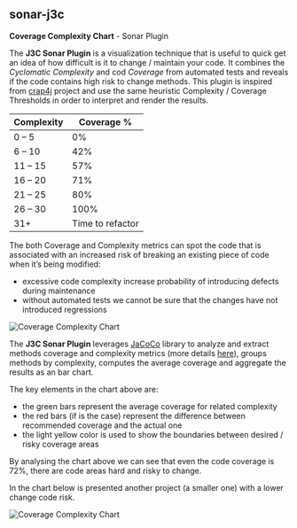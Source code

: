 ## sonar-j3c ##

**Coverage Complexity Chart** - Sonar Plugin

The **J3C Sonar Plugin** is a visualization technique that is useful to quick get an idea of how difficult is it to change / maintain your code. It combines the *Cyclomatic Complexity* and cod *Coverage* from automated tests and reveals if the code contains high risk to change methods. This plugin is inspired from [crap4j](http://www.crap4j.org/faq.html "crap4j") project and use the same heuristic Complexity / Coverage Thresholds in order to interpret and render the results.

| Complexity    | Coverage %  |
| ------------- |-------------|
| 0 – 5         | 0%          |
| 6 – 10        | 42%         |
| 11 – 15       | 57%         |
| 16 – 20       | 71%         |
| 21 – 25       | 80%         |
| 26 – 30       | 100%        |
| 31+           | Time to refactor |

The both Coverage and Complexity metrics can spot the code that is associated with an increased risk of breaking an existing piece of code when it’s being modified:

- excessive code complexity increase probability of introducing defects during maintenance
- without automated tests we cannot be sure that the changes have not introduced regressions


![Coverage Complexity Chart](https://drive.google.com/uc?id=0B9tMA3RbZ5P_TXZaRTNUOFNybGM)

The **J3C Sonar Plugin** leverages [JaCoCo](http://www.eclemma.org/jacoco/trunk/index.html) library to analyze and extract methods coverage and complexity metrics (more details [here](http://www.eclemma.org/jacoco/trunk/doc/counters.html)), groups methods by complexity, computes the average coverage and aggregate the results as an bar chart.

The key elements in the chart above are:

- the green bars represent the average coverage for related complexity
- the red bars (if is the case) represent the difference between recommended coverage and the actual one
- the light yellow color is used to show the boundaries between desired / risky coverage areas

By analysing the chart above we can see that even the code coverage is 72%, there are code areas hard and risky to change.

In the chart below is presented another project (a smaller one) with a lower change code risk.

![Coverage Complexity Chart](https://drive.google.com/uc?id=0B9tMA3RbZ5P_cG9jM0hJLUhmcmM)






